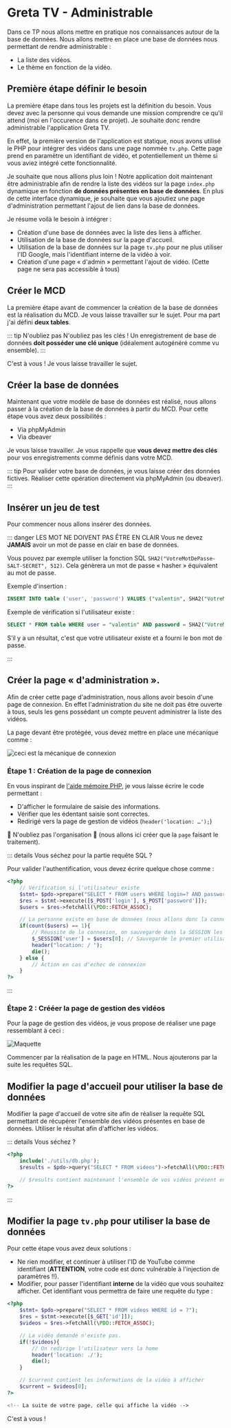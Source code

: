 # Greta TV - Administrable

Dans ce TP nous allons mettre en pratique nos connaissances autour de la base de données. Nous allons mettre en place une base de données nous permettant de rendre administrable :

- La liste des vidéos.
- Le thème en fonction de la vidéo.

## Première étape définir le besoin

La première étape dans tous les projets est la définition du besoin. Vous devez avec la personne qui vous demande une mission comprendre ce qu'il attend (moi en l'occurence dans ce projet). Je souhaite donc rendre administrable l'application Greta TV.

En effet, la première version de l'application est statique, nous avons utilisé le PHP pour intégrer des vidéos dans une page nommée `tv.php`. Cette page prend en paramètre un identifiant de vidéo, et potentiellement un thème si vous aviez intégré cette fonctionnalité.

Je souhaite que nous allions plus loin ! Notre application doit maintenant être administrable afin de rendre la liste des vidéos sur la page `index.php` dynamique en fonction **de données présentes en base de données**. En plus de cette interface dynamique, je souhaite que vous ajoutiez une page d'administration permettant l'ajout de lien dans la base de données.

Je résume voilà le besoin à intégrer :

- Création d'une base de données avec la liste des liens à afficher.
- Utilisation de la base de données sur la page d'accueil.
- Utilisation de la base de données sur la page `tv.php` pour ne plus utiliser l'ID Google, mais l'identifiant interne de la vidéo à voir.
- Création d'une page « d'admin » permettant l'ajout de vidéo. (Cette page ne sera pas accessible à tous)

## Créer le MCD

La première étape avant de commencer la création de la base de données est la réalisation du MCD. Je vous laisse travailler sur le sujet. Pour ma part j'ai défini **deux tables**.

::: tip N'oubliez pas
N'oubliez pas les clés ! Un enregistrement de base de données **doit posséder une clé unique** (idéalement autogénéré comme vu ensemble).
:::

C'est à vous ! Je vous laisse travailler le sujet.

## Créer la base de données

Maintenant que votre modèle de base de données est réalisé, nous allons passer à la création de la base de données à partir du MCD. Pour cette étape vous avez deux possibilités :

- Via phpMyAdmin
- Via dbeaver

Je vous laisse travailler. Je vous rappelle que **vous devez mettre des clés** pour vos enregistrements comme définis dans votre MCD.

::: tip
Pour valider votre base de données, je vous laisse créer des données fictives. Réaliser cette opération directement via phpMyAdmin (ou dbeaver).
:::

## Insérer un jeu de test

Pour commencer nous allons insérer des données.

::: danger LES MOT NE DOIVENT PAS ÊTRE EN CLAIR
Vous ne devez **JAMAIS** avoir un mot de passe en clair en base de données.

Vous pouvez par exemple utiliser la fonction SQL `SHA2("VotreMotDePasse-SALT-SECRET", 512)`. Cela génèrera un mot de passe « hasher » équivalent au mot de passe.

Exemple d'insertion :

```sql
INSERT INTO table ('user', 'password') VALUES ("valentin", SHA2("VotreMotDePasse-SALT-SECRET", 512));
```

Exemple de vérification si l'utilisateur existe :

```sql
SELECT * FROM table WHERE user = "valentin" AND password = SHA2("VotreMotDePasse-SALT-SECRET", 512);
```

S’il y a un résultat, c'est que votre utilisateur existe et a fourni le bon mot de passe.

:::

## Créer la page « d'administration ».

Afin de créer cette page d'administration, nous allons avoir besoin d'une page de connexion. En effet l'administration du site ne doit pas être ouverte à tous, seuls les gens possédant un compte peuvent administrer la liste des vidéos.

La page devant être protégée, vous devez mettre en place une mécanique comme :

![ceci est la mécanique de connexion](../res/uml-connexion.png)

### Étape 1 : Création de la page de connexion

En vous inspirant de [l'aide mémoire PHP](/cheatsheets/php/#gestion-basique-d-une-authentification-«-simple-»), je vous laisse écrire le code permettant :

- D'afficher le formulaire de saisie des informations.
- Vérifier que les édentant saisie sont correctes.
- Redirigé vers la page de gestion de vidéos (`header('location: …');`)

👹 N'oubliez pas l'organisation 👹 (nous allons ici créer que la `page` faisant le traitement).

::: details Vous séchez pour la partie requête SQL ?

Pour valider l'authentification, vous devez écrire quelque chose comme :

```php
<?php
    // Vérification si l'utilisateur existe
    $stmt= $pdo->prepare("SELECT * FROM users WHERE login=? AND password=SHA2(?, 512)");
    $res = $stmt->execute([$_POST['login'], $_POST['password']]);
    $users = $res->fetchAll(\PDO::FETCH_ASSOC);

    // La personne existe en base de données (nous allons donc la connecter)
    if(count($users) == 1){
        // Réussite de la connexion, on sauvegarde dans la SESSION les informations.
        $_SESSION['user'] = $users[0]; // Sauvegarde le premier utilisateur
        header("location: / ");
        die();
    } else {
        // Action en cas d'echec de connexion
    }
?>
```

:::

### Étape 2 : Crééer la page de gestion des vidéos

Pour la page de gestion des vidéos, je vous propose de réaliser une page ressemblant à ceci :

![Maquette](./res/maquette.png)

Commencer par la réalisation de la page en HTML. Nous ajouterons par la suite les requêtes SQL.

## Modifier la page d'accueil pour utiliser la base de données

Modifier la page d'accueil de votre site afin de réaliser la requête SQL permettant de récupérer l'ensemble des vidéos présentes en base de données. Utiliser le résultat afin d'afficher les vidéos.

::: details Vous séchez ?

```php
<?php
    include('./utils/db.php');
    $results = $pdo->query("SELECT * FROM videos")->fetchAll(\PDO::FETCH_ASSOC);

    // $results contient maintenant l'ensemble de vos vidéos présent en base de données. Pour l'afficher, il vous suffit de faire une boucle.
?>
```

:::

## Modifier la page `tv.php` pour utiliser la base de données

Pour cette étape vous avez deux solutions :

- Ne rien modifier, et continuer à utiliser l'ID de YouTube comme identifiant (**ATTENTION**, votre code est donc vulnérable à l'injection de paramètres !!).
- Modifier, pour passer l'identifiant **interne** de la vidéo que vous souhaitez afficher. Cet identifiant vous permettra de faire une requête du type :

```php
<?php
    $stmt= $pdo->prepare("SELECT * FROM videos WHERE id = ?");
    $res = $stmt->execute([$_GET['id']]);
    $videos = $res->fetchAll(\PDO::FETCH_ASSOC);

    // La vidéo demandé n'existe pas.
    if(!$videos){
        // On redirige l'utilisateur vers la home
        header('location: ./');
        die();
    }

    // $current contient les informations de la vidéo à afficher
    $current = $videos[0];
?>

<!-- La suite de votre page, celle qui affiche la vidéo -->
```

C'est à vous !
